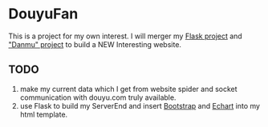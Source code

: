 # DouyuFan
This is a project for my own interest.
I will merger my [Flask project](https://github.com/wangmengcn/LearningFlask) and ["Danmu" project](https://github.com/wangmengcn/Danmu) to build a NEW Interesting website.

## TODO
1. make my current data which I get from website spider and socket communication with douyu.com truly available.
2. use Flask to build my ServerEnd and insert [Bootstrap](http://getbootstrap.com/) and [Echart](http://echarts.baidu.com/index.html) into my html template. 

